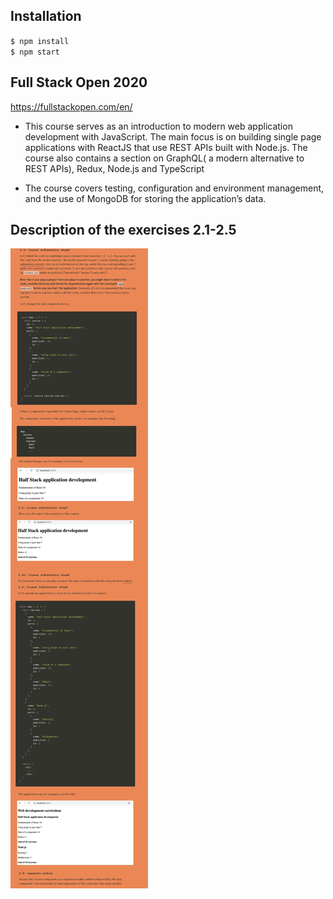 ## Installation
`$ npm install` \
`$ npm start`

## Full Stack Open 2020
https://fullstackopen.com/en/

- This course serves as an introduction to modern web application development with JavaScript. The main focus is on building single page applications with ReactJS that use REST APIs built with Node.js. The course also contains a section on GraphQL( a modern alternative to REST APIs), Redux, Node.js and TypeScript

- The course covers testing, configuration and environment management, and the use of MongoDB for storing the application’s data.

## Description of the exercises 2.1-2.5
![](https://github.com/ufuk-techclass/FullStack2020/blob/Part2-exercise2.1-2.5-courseinformation/README-exercise2.1-2.5.jpg)
